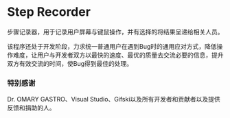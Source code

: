 # Step Recorder

步骤记录器，用于记录用户屏幕与键鼠操作，并有选择的将结果呈递给相关人员。

该程序还处于开发阶段，力求统一普通用户在遇到Bug时的通用应对方式，降低操作难度，让用户与开发者双方以最快的速度、最优的质量去交流必要的信息，提升双方有效交流的时间，使Bug得到最佳的处理。

### 特别感谢

Dr. OMARY GASTRO、Visual Studio、Gifski以及所有开发者和贡献者以及提供反馈和捐助的人。

